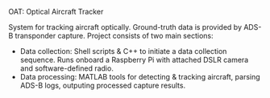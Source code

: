 OAT: Optical Aircraft Tracker

System for tracking aircraft optically. Ground-truth data is provided by ADS-B transponder capture. Project consists of two main sections:
- Data collection: Shell scripts & C++ to initiate a data collection sequence. Runs onboard a Raspberry Pi with attached DSLR camera and software-defined radio.
- Data processing: MATLAB tools for detecting & tracking aircraft, parsing ADS-B logs, outputing processed capture results.
